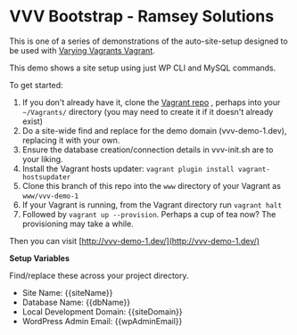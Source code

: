 # VVV Bootstrap - Ramsey Solutions

This is one of a series of demonstrations of the auto-site-setup designed to be used with [Varying Vagrants Vagrant](https://github.com/10up/varying-vagrant-vagrants/).

This demo shows a site setup using just WP CLI and MySQL commands.

To get started:

1. If you don't already have it, clone the [Vagrant repo](https://github.com/10up/varying-vagrant-vagrants/) , perhaps into your `~/Vagrants/` directory (you may need to create it if it doesn't already exist)
1. Do a site-wide find and replace for the demo domain (vvv-demo-1.dev), replacing it with your own.
1. Ensure the database creation/connection details in vvv-init.sh are to your liking.
1. Install the Vagrant hosts updater: `vagrant plugin install vagrant-hostsupdater`
1. Clone this branch of this repo into the `www` directory of your Vagrant as `www/vvv-demo-1`
1. If your Vagrant is running, from the Vagrant directory run `vagrant halt`
1. Followed by `vagrant up --provision`.  Perhaps a cup of tea now? The provisioning may take a while.

Then you can visit [http://vvv-demo-1.dev/](http://vvv-demo-1.dev/)

**Setup Variables**

Find/replace these across your project directory.

* Site Name: {{siteName}}
* Database Name: {{dbName}}
* Local Development Domain: {{siteDomain}}
* WordPress Admin Email: {{wpAdminEmail}}
